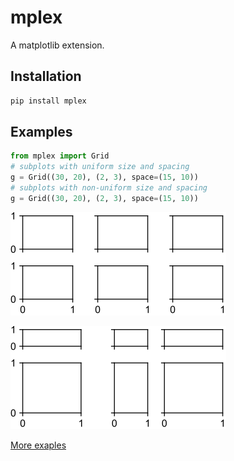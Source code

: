 # mplex
A matplotlib extension.

## Installation
```sh
pip install mplex
```

## Examples
```python
from mplex import Grid
# subplots with uniform size and spacing
g = Grid((30, 20), (2, 3), space=(15, 10))
# subplots with non-uniform size and spacing
g = Grid((30, 20), (2, 3), space=(15, 10))
```
![](examples/figures/uniform.svg)

![](examples/figures/non_uniform.svg)

[More exaples](https://github.com/tkclam/mplex/tree/main/examples)